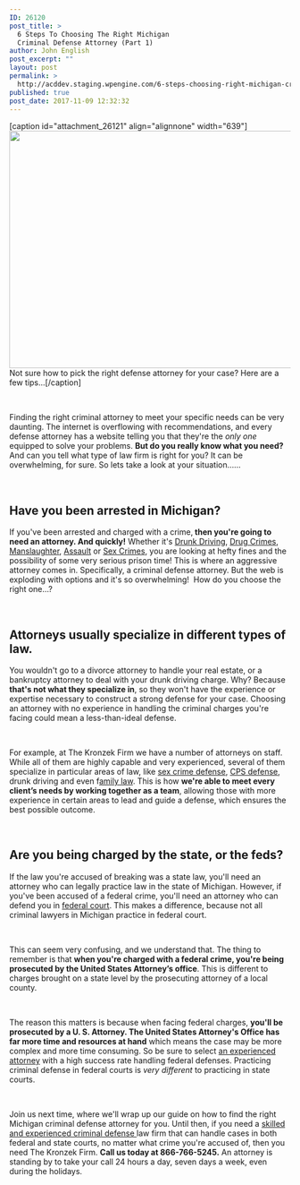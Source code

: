 ```yaml
---
ID: 26120
post_title: >
  6 Steps To Choosing The Right Michigan
  Criminal Defense Attorney (Part 1)
author: John English
post_excerpt: ""
layout: post
permalink: >
  http://acddev.staging.wpengine.com/6-steps-choosing-right-michigan-criminal-defense-attorney-part-1.html
published: true
post_date: 2017-11-09 12:32:32
---
```

[caption id="attachment_26121" align="alignnone" width="639"]<img class=" wp-image-26121" src="http://acddev.staging.wpengine.com/wp-content/uploads/2017/11/handshake-2056023_640-300x199.jpg" alt="" width="639" height="424" /> Not sure how to pick the right defense attorney for your case? Here are a few tips...[/caption]

&nbsp;

<span style="font-weight: 400;">Finding the right criminal attorney to meet your specific needs can be very daunting. The internet is overflowing with recommendations, and every defense attorney has a website telling you that they're the <em>only one</em> equipped to solve your problems. </span><b>But do you really know what you need?</b><span style="font-weight: 400;"> And can you tell what type of law firm is right for you? It can be overwhelming, for sure. So lets take a look at your situation…...</span>

&nbsp;
<h2><b>Have you been arrested in Michigan?</b></h2>
<span style="font-weight: 400;">If you've been arrested and charged with a crime,</span><b> then you're going to need an attorney. And quickly!</b><span style="font-weight: 400;"> Whether it's </span><a href="https://acddev.staging.wpengine.com/michigan-drunk-driving-dui-owi-drug-attorney-lansing-criminal-lawyer.html"><span style="font-weight: 400;">Drunk Driving</span></a><span style="font-weight: 400;">, </span><a href="https://acddev.staging.wpengine.com/drug-charges.html"><span style="font-weight: 400;">Drug Crimes</span></a><span style="font-weight: 400;">, </span><a href="https://acddev.staging.wpengine.com/michigan-manslaughter-attorneys.html"><span style="font-weight: 400;">Manslaughter</span></a><span style="font-weight: 400;">, </span><a href="https://acddev.staging.wpengine.com/assault-charges-michigan.html"><span style="font-weight: 400;">Assault</span></a><span style="font-weight: 400;"> or </span><a href="https://acddev.staging.wpengine.com/sex-crimes.html"><span style="font-weight: 400;">Sex Crimes</span></a><span style="font-weight: 400;">, you are looking at hefty fines and the possibility of some very serious prison time! This is where an aggressive attorney comes in. Specifically, a criminal defense attorney. But the web is exploding with options and it's so overwhelming!  How do you choose the right one…?</span>

&nbsp;
<h2><b>Attorneys usually specialize in different types of law.</b></h2>
<span style="font-weight: 400;">You wouldn't go to a divorce attorney to handle your real estate, or a bankruptcy attorney to deal with your drunk driving charge. Why? Because </span><b>that's not what they specialize in</b><span style="font-weight: 400;">, so they won't have the experience or expertise necessary to construct a strong defense for your case. Choosing an attorney with no experience in handling the criminal charges you're facing could mean a less-than-ideal defense.</span>

&nbsp;

<span style="font-weight: 400;">For example, at The Kronzek Firm we have a number of attorneys on staff. While all of them are highly capable and very experienced, several of them specialize in particular areas of law, like </span><a href="http://www.sexcrimeattorneys.com/"><span style="font-weight: 400;">sex crime defense</span></a><span style="font-weight: 400;">, </span><a href="http://www.childprotectiveservicesdefense.com/"><span style="font-weight: 400;">CPS defense</span></a><span style="font-weight: 400;">, drunk driving and even f</span><a href="http://www.midmichigandivorce.com/"><span style="font-weight: 400;">amily law</span></a><span style="font-weight: 400;">. This is how </span><b>we're able to meet every client’s needs by working together as a team</b><span style="font-weight: 400;">, allowing those with more experience in certain areas to lead and guide a defense, which ensures the best possible outcome.</span>

&nbsp;
<h2><b>Are you being charged by the state, or the feds?</b></h2>
<span style="font-weight: 400;">If the law you're accused of breaking was a state law, you'll need an attorney who can legally practice law in the state of Michigan. However, if you've been accused of a federal crime, you'll need an attorney who can defend you in </span><a href="http://www.uscourts.gov/"><span style="font-weight: 400;">federal court</span></a><span style="font-weight: 400;">. This makes a difference, because not all criminal lawyers in Michigan practice in federal court. </span>

&nbsp;

<span style="font-weight: 400;">This can seem very confusing, and we understand that. The thing to remember is that </span><b>when you're charged with a federal crime, you're being prosecuted by the United States Attorney’s office</b><span style="font-weight: 400;">. This is different to charges brought on a state level by the prosecuting attorney of a local county.</span>

&nbsp;

<span style="font-weight: 400;">The reason this matters is because when facing federal charges, </span><b>you'll be prosecuted by a U. S. Attorney. The United States Attorney's Office has far more time and resources at hand</b><span style="font-weight: 400;"> which means the case may be more complex and more time consuming. So be sure to select </span><a href="http://www.acddev.staging.wpengine.com/trial-attorneys.html#7"><span style="font-weight: 400;">an experienced attorney</span></a><span style="font-weight: 400;"> with a high success rate handling federal defenses. Practicing criminal defense in federal courts is </span><i><span style="font-weight: 400;">very different</span></i><span style="font-weight: 400;"> to practicing in state courts. </span>

&nbsp;

<span style="font-weight: 400;">Join us next time, where we'll wrap up our guide on how to find the right Michigan criminal defense attorney for you. Until then, if you need a </span><a href="http://www.acddev.staging.wpengine.com/"><span style="font-weight: 400;">skilled and experienced criminal defense </span></a><span style="font-weight: 400;">law firm that can handle cases in both federal and state courts, no matter what crime you're accused of, then you need The Kronzek Firm. </span><b>Call us today at 866-766-5245.</b><span style="font-weight: 400;"> An attorney is standing by to take your call 24 hours a day, seven days a week, even during the holidays.</span>

&nbsp;